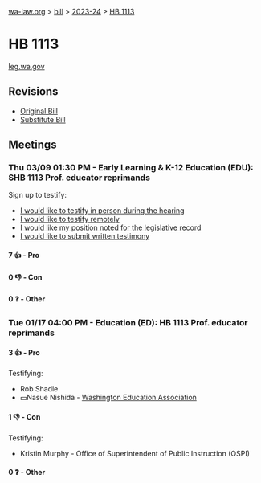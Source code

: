 [wa-law.org](/) > [bill](/bill/) > [2023-24](/bill/2023-24/) > [HB 1113](/bill/2023-24/hb/1113/)

# HB 1113
[leg.wa.gov](https://app.leg.wa.gov/billsummary?BillNumber=1113&Year=2023&Initiative=false)

## Revisions
* [Original Bill](1/)
* [Substitute Bill](S/)

## Meetings
### Thu 03/09 01:30 PM - Early Learning & K-12 Education (EDU): SHB 1113 Prof. educator reprimands
Sign up to testify:
* [I would like to testify in person during the hearing](https://app.leg.wa.gov/csi/Testifier/Add?chamber=House&mId=30919&aId=152948&caId=21909&tId=1)
* [I would like to testify remotely](https://app.leg.wa.gov/csi/Testifier/Add?chamber=House&mId=30919&aId=152948&caId=21909&tId=2)
* [I would like my position noted for the legislative record](https://app.leg.wa.gov/csi/Testifier/Add?chamber=House&mId=30919&aId=152948&caId=21909&tId=3)
* [I would like to submit written testimony](https://app.leg.wa.gov/csi/Testifier/Add?chamber=House&mId=30919&aId=152948&caId=21909&tId=4)

#### 7 👍 - Pro

#### 0 👎 - Con

#### 0 ❓ - Other

### Tue 01/17 04:00 PM - Education (ED): HB 1113 Prof. educator reprimands
#### 3 👍 - Pro
Testifying:
* Rob Shadle
* 💵Nasue Nishida - [Washington Education Association](/org/washington_education_association/)

#### 1 👎 - Con
Testifying:
* Kristin Murphy - Office of Superintendent of Public Instruction (OSPI)

#### 0 ❓ - Other

